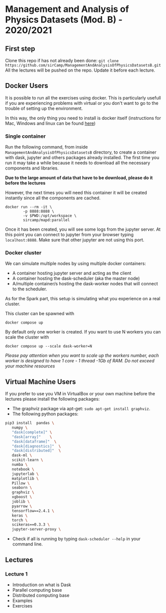 # Management and Analysis of Physics Datasets (Mod. B) - 2020/2021

## First step

Clone this repo if has not already been done: `git clone https://github.com/sirCamp/ManagementAndAnalysisOfPhysicsDatasetsB.git`
All the lectures will be pushed on the repo. Update it before each lecture.

## Docker Users

It is possible to run all the exercises using docker. This is particularly usefull if you are experiencing problems with virtual
or you don't want to go to the trouble of setting up the environment. 

In this way, the only thing you need to install is docker itself (instructions for Mac, Windows and linux
can be found [here](https://docs.docker.com/get-docker/))


### Single container

Run the following command, from inside `ManagementAndAnalysisOfPhysicsDatasetsB` directory, to create a container with dask, jupyter and others packages already installed.
The first time you run it may take a while because it needs to download all the necessary components and libraries.

**Due to the large amount of data that have to be download, please do it before the lectures**


However, the next times you will need this container it will be created instantly since all the components are cached.

```
docker run --rm -it \
        -p 8888:8888 \
        -v $PWD:/opt/workspace \
        sircamp/mapd:parallel
```

Once it has been created,  you will see some logs from the jupyter server. At this point you can connect to jupyter from 
your browser typing `localhost:8888`. Make sure that other jupyter are not using this port. 

### Docker cluster

We can simulate multiple nodes by using multiple docker containers: 
+ A container hosting jupyter server and acting as the client
+ A container hosting the dask-scheduler (aka the master node)
+ A/multiple container/s hosting the dask-worker nodes that will connect to the scheduler. 
  
As for the Spark part, this setup is simulating what you experience on a real cluster. 

This cluster can be spawned with 

```
docker compose up
```

By default only one worker is created. If you want to use N workers you can scale the cluster with

```
docker compose up --scale dask-worker=N
```
*Please pay attention when you want to scale up the workers number, each worker is designed to have 1 core - 1 thread -1Gb of RAM.
Do not exceed your machine resources* 

## Virtual Machine Users

If you prefer to use you VM in VirtualBox or your own machine before the lectures please install the following packages:
+ The graphviz package via apt-get: `sudo apt-get install graphviz`.
+ The following python packages:
```bash
pip3 install  pandas \
   numpy \
   "dask[complete]" \
   "dask[array]"    \
   "dask[dataframe]"  \
   "dask[diagnostics]"  \
   "dask[distributed]"  \
   dask-ml \
   scikit-learn \
   numba \
   notebook \
   jupyterlab \
   matplotlib \
   Pillow \
   seaborn \
   graphviz \
   xgboost \
   joblib \
   pyarrow \
   tensorflow==2.4.1 \
   keras \
   torch \
   scikeras==0.3.3 \
   jupyter-server-proxy \
```

+ Check if all is running by typing ```dask-scheduler --help``` in your command line.


## Lectures

### Lecture 1

+ Introduction on what is Dask
+ Parallel computing base
+ Distributed computing base
+ Examples
+ Exercises


